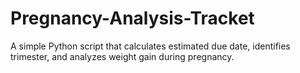 # Pregnancy-Analysis-Tracket
A simple Python script that calculates estimated due date, identifies trimester, and analyzes weight gain during pregnancy.
